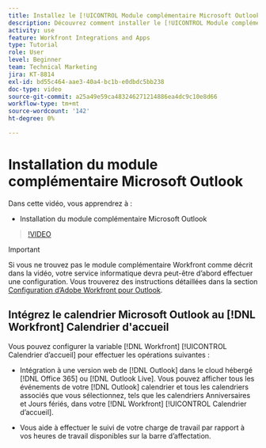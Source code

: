 ```yaml
---
title: Installez le [!UICONTROL Module complémentaire Microsoft Outlook]
description: Découvrez comment installer le [!UICONTROL Module complémentaire Microsoft Outlook]
activity: use
feature: Workfront Integrations and Apps
type: Tutorial
role: User
level: Beginner
team: Technical Marketing
jira: KT-8814
exl-id: bd55c464-aae3-40a4-bc1b-e0dbdc5bb238
doc-type: video
source-git-commit: a25a49e59ca483246271214886ea4dc9c10e8d66
workflow-type: tm+mt
source-wordcount: '142'
ht-degree: 0%

---
```


# Installation du module complémentaire Microsoft Outlook

Dans cette vidéo, vous apprendrez à :

* Installation du module complémentaire Microsoft Outlook

>[!VIDEO](https://video.tv.adobe.com/v/335115/?quality=12&learn=on)

>[!IMPORTANT]
>
>Si vous ne trouvez pas le module complémentaire Workfront comme décrit dans la vidéo, votre service informatique devra peut-être d’abord effectuer une configuration. Vous trouverez des instructions détaillées dans la section [Configuration d’Adobe Workfront pour Outlook](https://experienceleague.adobe.com/docs/workfront/using/adobe-workfront-integrations/workfront-for-outlook/set-up-workfront-for-outlook.html).

## Intégrez le calendrier Microsoft Outlook au [!DNL Workfront] Calendrier d&#39;accueil

Vous pouvez configurer la variable [!DNL Workfront] [!UICONTROL Calendrier d’accueil] pour effectuer les opérations suivantes :

* Intégration à une version web de [!DNL Outlook] dans le cloud hébergé [!DNL Office 365] ou [!DNL Outlook Live]. Vous pouvez afficher tous les événements de votre [!DNL Outlook] calendrier et tous les calendriers associés que vous sélectionnez, tels que les calendriers Anniversaires et Jours fériés, dans votre [!DNL Workfront] [!UICONTROL Calendrier d’accueil].

* Vous aide à effectuer le suivi de votre charge de travail par rapport à vos heures de travail disponibles sur la barre d’affectation.
